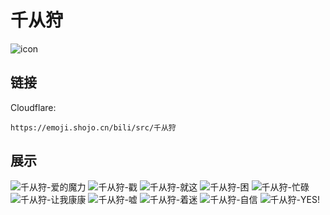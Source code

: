 # 千从狩
![icon](https://emoji.shojo.cn/bili/src/千从狩/icon.png)
## 链接
Cloudflare:
```
https://emoji.shojo.cn/bili/src/千从狩
```
## 展示
![千从狩-爱的魔力](https://emoji.shojo.cn/bili/src/千从狩/千从狩-爱的魔力.png)
![千从狩-戳](https://emoji.shojo.cn/bili/src/千从狩/千从狩-戳.png)
![千从狩-就这](https://emoji.shojo.cn/bili/src/千从狩/千从狩-就这.png)
![千从狩-困](https://emoji.shojo.cn/bili/src/千从狩/千从狩-困.png)
![千从狩-忙碌](https://emoji.shojo.cn/bili/src/千从狩/千从狩-忙碌.png)
![千从狩-让我康康](https://emoji.shojo.cn/bili/src/千从狩/千从狩-让我康康.png)
![千从狩-嘘](https://emoji.shojo.cn/bili/src/千从狩/千从狩-嘘.png)
![千从狩-着迷](https://emoji.shojo.cn/bili/src/千从狩/千从狩-着迷.png)
![千从狩-自信](https://emoji.shojo.cn/bili/src/千从狩/千从狩-自信.png)
![千从狩-YES!](https://emoji.shojo.cn/bili/src/千从狩/千从狩-YES!.png)
